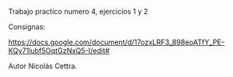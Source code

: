 Trabajo practico numero 4, ejercicios 1 y 2

Consignas:

https://docs.google.com/document/d/17ozxLRF3_898eoATfY_PE-KQy71lubf5OqtGzNxQ5-I/edit#

Autor Nicolás Cettra.
